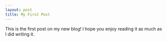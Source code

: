 ```yaml
---
layout: post
title: My First Post
---
```


This is the first post on my new blog! I hope you enjoy reading it as much as I did writing it.
